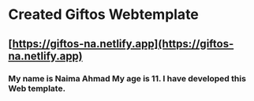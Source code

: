 # Created Giftos Webtemplate

## [https://giftos-na.netlify.app](https://giftos-na.netlify.app)






### My name is Naima Ahmad My age is 11. I have developed this Web template.


